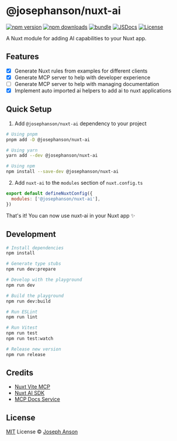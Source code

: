 # @josephanson/nuxt-ai

[![npm version][npm-version-src]][npm-version-href]
[![npm downloads][npm-downloads-src]][npm-downloads-href]
[![bundle][bundle-src]][bundle-href]
[![JSDocs][jsdocs-src]][jsdocs-href]
[![License][license-src]][license-href]

A Nuxt module for adding AI capabilities to your Nuxt app.

## Features

- [x] Generate Nuxt rules from examples for different clients
- [x] Generate MCP server to help with developer experience
- [ ] Generate MCP server to help with managing documentation
- [x] Implement auto imported ai helpers to add ai to nuxt applications

## Quick Setup

1. Add `@josephanson/nuxt-ai` dependency to your project

```bash
# Using pnpm
pnpm add -D @josephanson/nuxt-ai

# Using yarn
yarn add --dev @josephanson/nuxt-ai

# Using npm
npm install --save-dev @josephanson/nuxt-ai
```

2. Add `nuxt-ai` to the `modules` section of `nuxt.config.ts`

```js
export default defineNuxtConfig({
  modules: ['@josephanson/nuxt-ai'],
})
```

That's it! You can now use nuxt-ai in your Nuxt app ✨

## Development

```bash
# Install dependencies
npm install

# Generate type stubs
npm run dev:prepare

# Develop with the playground
npm run dev

# Build the playground
npm run dev:build

# Run ESLint
npm run lint

# Run Vitest
npm run test
npm run test:watch

# Release new version
npm run release
```

## Credits

- [Nuxt Vite MCP](https://github.com/antfu/nuxt-mcp)
- [Nuxt AI SDK](https://sdk.vercel.ai/)
- [MCP Docs Service](https://github.com/alekspetrov/mcp-docs-service)

## License

[MIT](./LICENSE) License © [Joseph Anson](https://github.com/josephanson)

<!-- Badges -->

[npm-version-src]: https://img.shields.io/npm/v/@josephanson/nuxt-ai?style=flat&colorA=080f12&colorB=1fa669
[npm-version-href]: https://npmjs.com/package/@josephanson/nuxt-ai
[npm-downloads-src]: https://img.shields.io/npm/dm/@josephanson/nuxt-ai?style=flat&colorA=080f12&colorB=1fa669
[npm-downloads-href]: https://npmjs.com/package/@josephanson/nuxt-ai
[bundle-src]: https://img.shields.io/bundlephobia/minzip/@josephanson/nuxt-ai?style=flat&colorA=080f12&colorB=1fa669&label=minzip
[bundle-href]: https://bundlephobia.com/result?p=@josephanson/nuxt-ai
[license-src]: https://img.shields.io/github/license/josephanson/nuxt-ai.svg?style=flat&colorA=080f12&colorB=1fa669
[license-href]: https://github.com/josephanson/nuxt-ai/blob/main/LICENSE
[jsdocs-src]: https://img.shields.io/badge/jsdocs-reference-080f12?style=flat&colorA=080f12&colorB=1fa669
[jsdocs-href]: https://www.jsdocs.io/package/@josephanson/nuxt-ai
